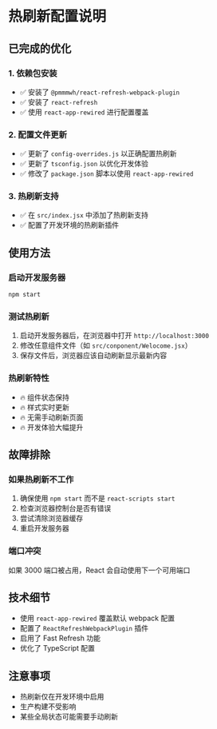 <!-- @format -->

# 热刷新配置说明

## 已完成的优化

### 1. 依赖包安装

- ✅ 安装了 `@pmmmwh/react-refresh-webpack-plugin`
- ✅ 安装了 `react-refresh`
- ✅ 使用 `react-app-rewired` 进行配置覆盖

### 2. 配置文件更新

- ✅ 更新了 `config-overrides.js` 以正确配置热刷新
- ✅ 更新了 `tsconfig.json` 以优化开发体验
- ✅ 修改了 `package.json` 脚本以使用 `react-app-rewired`

### 3. 热刷新支持

- ✅ 在 `src/index.jsx` 中添加了热刷新支持
- ✅ 配置了开发环境的热刷新插件

## 使用方法

### 启动开发服务器

```bash
npm start
```

### 测试热刷新

1. 启动开发服务器后，在浏览器中打开 `http://localhost:3000`
2. 修改任意组件文件（如 `src/conponent/Welocome.jsx`）
3. 保存文件后，浏览器应该自动刷新显示最新内容

### 热刷新特性

- 🔥 组件状态保持
- 🔥 样式实时更新
- 🔥 无需手动刷新页面
- 🔥 开发体验大幅提升

## 故障排除

### 如果热刷新不工作

1. 确保使用 `npm start` 而不是 `react-scripts start`
2. 检查浏览器控制台是否有错误
3. 尝试清除浏览器缓存
4. 重启开发服务器

### 端口冲突

如果 3000 端口被占用，React 会自动使用下一个可用端口

## 技术细节

- 使用 `react-app-rewired` 覆盖默认 webpack 配置
- 配置了 `ReactRefreshWebpackPlugin` 插件
- 启用了 Fast Refresh 功能
- 优化了 TypeScript 配置

## 注意事项

- 热刷新仅在开发环境中启用
- 生产构建不受影响
- 某些全局状态可能需要手动刷新
